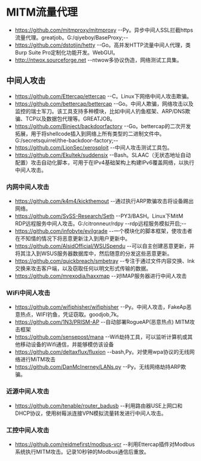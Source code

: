 # MITM流量代理
- https://github.com/mitmproxy/mitmproxy    --Py。异步中间人SSL拦截https流量代理。greatjob。G:/qiyeboy/BaseProxy;--
- https://github.com/dstotijn/hetty    --Go。高并发HTTP流量中间人代理，类Burp Suite Pro定制化功能开发。WebGUI。
- http://ntwox.sourceforge.net    --ntwow多协议伪造，网络测试工具集。
## 中间人攻击
- https://github.com/Ettercap/ettercap    --C。Linux下网络中间人攻击欺骗。
- https://github.com/bettercap/bettercap    --Go。中间人欺骗，网络攻击以及监控的瑞士军刀。该工具支持多种模块，比如中间人钓鱼框架、ARP/DNS欺骗、TCP以及数据包代理等。GREATJOB。
- https://github.com/Binject/backdoorfactory    --Go。bettercap的二次开发拓展，用于将shellcode插入到网络上所有类型的二进制文件中。G:/secretsquirrel/the-backdoor-factory;--
- https://github.com/LionSec/xerosploit    --中间人攻击测试工具包。
- https://github.com/Ekultek/suddensix    --Bash。SLAAC（无状态地址自动配置）攻击自动化脚本，可用于在IPv4基础架构上构建IPv6覆盖网络，以执行中间人攻击。
### 内网中间人攻击
- https://github.com/k4m4/kickthemout    --通过执行ARP欺骗攻击将设备踢出网络。
- https://github.com/SySS-Research/Seth    --PY3/BASH。Linux下MitM RDP远程服务中间人攻击。G:/citronneur/rdpy --rdp远程服务模拟开启;--
- https://github.com/infobyte/evilgrade    --一个模块化的脚本框架，使攻击者在不知情的情况下将恶意更新注入到用户更新中。
- https://github.com/AlsidOfficial/WSUSpendu    --可以自主创建恶意更新，并将其注入到WSUS服务器数据库中，然后随意的分发这些恶意更新。
- https://github.com/quickbreach/smbetray    --专注于通过文件内容交换、lnk交换来攻击客户端，以及窃取任何以明文形式传输的数据。
- https://github.com/mrexodia/haxxmap    --对IMAP服务器进行中间人攻击
### WiFi中间人攻击
- https://github.com/wifiphisher/wifiphisher    --Py。中间人攻击，FakeAp恶意热点，WIFI钓鱼，凭证窃取。goodjob,7k。
- https://github.com/1N3/PRISM-AP    --自动部署RogueAP(恶意热点) MITM攻击框架
- https://github.com/sensepost/mana    --Wifi劫持工具，可以监听计算机或其他移动设备的Wifi通信，并能够模仿该设备
- https://github.com/deltaxflux/fluxion    --bash,Py。对使用wpa协议的无线网络进行MiTM攻击
- https://github.com/DanMcInerney/LANs.py    --Py。无线网络劫持ARP欺骗。
### 近源中间人攻击
- https://github.com/tenable/router_badusb    --利用路由器USE上网口和DHCP协议，使用树莓派连接VPN模拟流量转发进行中间人攻击。
### 工控中间人攻击
- https://github.com/reidmefirst/modbus-vcr    --利用Ettercap插件对Modbus系统执行MITM攻击。记录10秒钟的Modbus通信后重放。